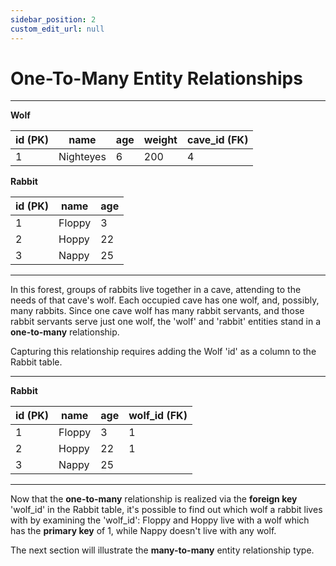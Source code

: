 ```yaml
---
sidebar_position: 2
custom_edit_url: null
---
```


# One-To-Many Entity Relationships 

---

**Wolf**

| id (PK) | name      | age | weight | cave_id (FK) |
|----|-----------|-----|--------|---------| 
| 1  | Nighteyes | 6   | 200    | 4       |

**Rabbit**

| id (PK) | name   | age |
|----|--------|-----|
| 1  | Floppy | 3   |
| 2  | Hoppy  | 22  |
| 3  | Nappy  | 25  |

---

In this forest, groups of rabbits live together in a cave, attending to the needs of that cave's wolf. Each occupied cave has one wolf, and, possibly, many rabbits. Since one cave wolf has many rabbit servants, and those rabbit servants serve just one wolf, the 'wolf' and 'rabbit' entities stand in a **one-to-many** relationship.

Capturing this relationship requires adding the Wolf 'id' as a column to the Rabbit table.

---

**Rabbit**

| id (PK) | name   | age | wolf_id (FK) |
|----|--------|-----|---------|
| 1  | Floppy | 3   | 1       |
| 2  | Hoppy  | 22  | 1       |
| 3  | Nappy  | 25  |         |

---

Now that the **one-to-many** relationship is realized via the **foreign key** 'wolf_id' in the Rabbit table, it's possible to find out which wolf a rabbit lives with by examining the 'wolf_id': Floppy and Hoppy live with a wolf which has the **primary key** of 1, while Nappy doesn't live with any wolf. 

The next section will illustrate the **many-to-many** entity relationship type. 
